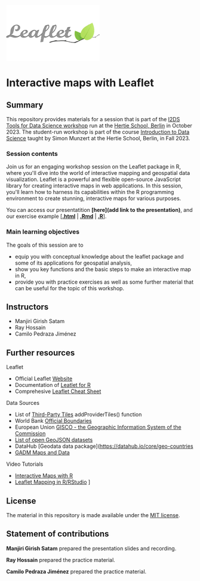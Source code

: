 <a href="https://rstudio.github.io/leaflet/"><img src="logo.png" width="250px" height="150px"/></a>

# Interactive maps with Leaflet


## Summary

This repository provides materials for a session that is part of the [I2DS Tools for Data Science workshop](https://github.com/intro-to-data-science-23-workshop) run at the [Hertie School, Berlin](https://www.hertie-school.org/en/) in October 2023. The student-run workshop is part of the course [Introduction to Data Science](https://github.com/intro-to-data-science-23) taught by Simon Munzert at the Hertie School, Berlin, in Fall 2023.

### Session contents

Join us for an engaging workshop session on the Leaflet package in R, where you'll dive into the world of interactive mapping and geospatial data visualization. Leaflet is a powerful and flexible open-source JavaScript library for creating interactive maps in web applications. In this session, you'll learn how to harness its capabilities within the R programming environment to create stunning, interactive maps for various purposes.

You can access our presentatition **[here](add link to the presentation)**, and our exercise example \[[**.html**](https://github.com/intro-to-data-science-23-workshop/09-leaflet-satam-jimenez-hossain/blob/main/Leaflet_Tutorial.html) | [**.Rmd**](https://github.com/intro-to-data-science-23-workshop/09-leaflet-satam-jimenez-hossain/blob/main/Leaflet_Tutorial.Rmd) | [**.R**](https://github.com/intro-to-data-science-23-workshop/09-leaflet-satam-jimenez-hossain/blob/main/Tutorial_Solutions_Code.R)\].

### Main learning objectives

The goals of this session are to 
- equip you with conceptual knowledge about the leaflet package and some of its applications for geospatial analysis,
- show you  key functions and the basic steps to make an interactive map in R, 
- provide you with practice exercises as well as some further material that can be useful for the topic of this workshop.

## Instructors

- Manjiri Girish Satam 
- Ray Hossain
- Camilo Pedraza Jiménez

## Further resources

Leaflet
- Official Leaflet [Website](https://leafletjs.com/)
- Documentation of [Leatlet for R](https://rstudio.github.io/leaflet/) 
- Comprehesive [Leaflet Cheat Sheet](https://ugoproto.github.io/ugo_r_doc/pdf/leaflet-cheat-sheet.pdf)

Data Sources
- List of [Third-Party Tiles](https://leaflet-extras.github.io/leaflet-providers/preview/index.html) addProviderTiles() function
- World Bank [Official Boundaries](https://datacatalog.worldbank.org/search/dataset/0038272)
- European Union [GISCO - the Geographic Information System of the Commission](https://ec.europa.eu/eurostat/web/gisco/geodata/reference-data/administrative-units-statistical-units/countries)
- [List of open GeoJSON datasets](https://open-innovations.org/data/geojson.html)
- DataHub [Geodata data package](https://datahub.io/core/geo-countries
- [GADM Maps and Data](https://gadm.org/)

Video Tutorials
- [Interactive Maps with R](https://www.youtube.com/playlist?list=PL6wLL_RojB5y8uL3uuIMnJ6JoTIFywQ-r)
- [Leaflet Mapping in R/RStudio](https://www.youtube.com/playlist?list=PLmFi_ou2WwcEyPq7Y9DvzFRLlp9-XvFDb)
]

## License

The material in this repository is made available under the [MIT license](http://opensource.org/licenses/mit-license.php). 

## Statement of contributions

**Manjiri Girish Satam** prepared the presentation slides and recording. 

**Ray Hossain** prepared the practice material.

**Camilo Pedraza Jiménez** prepared the practice material.
